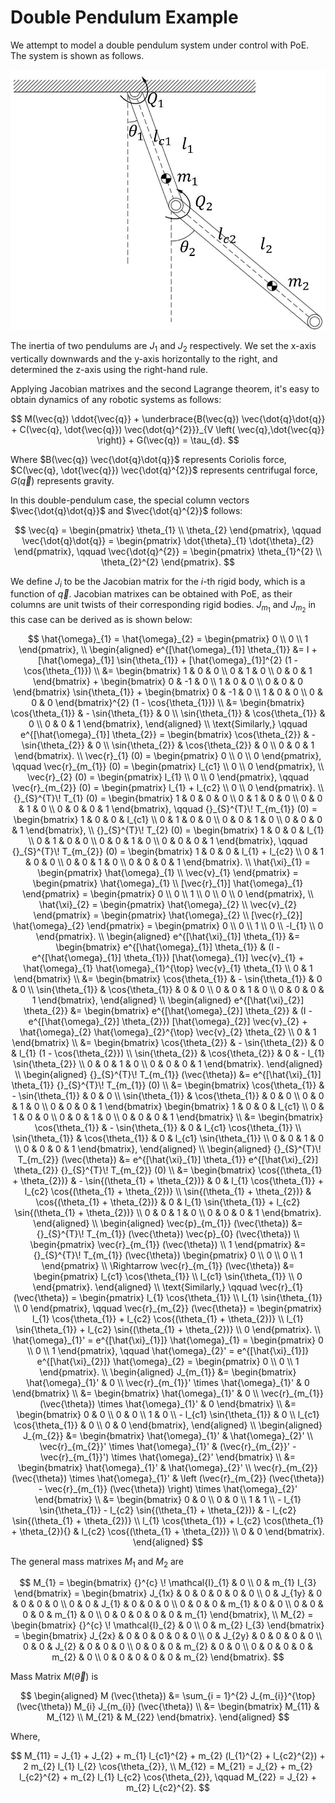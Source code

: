 <!--
 * @Author: CTC 2801320287@qq.com
 * @Date: 2023-09-06 15:54:42
 * @LastEditors: CTC 2801320287@qq.com
 * @LastEditTime: 2023-09-12 00:19:27
 * @Description: Double pendulum dynamics derived with PoE
 * 
 * Copyright (c) 2023 by ${git_name_email}, All Rights Reserved. 
-->
# Double Pendulum Example

We attempt to model a double pendulum system under control with PoE. The system is shown as follows.

![The double pendulum system](images/01.jpg)

The inertia of two pendulums are $J_{1}$ and $J_{2}$ respectively. We set the x-axis vertically downwards and the y-axis horizontally to the right, and determined the z-axis using the right-hand rule.

Applying Jacobian matrixes and the second Lagrange theorem, it's easy to obtain dynamics of any robotic systems as follows:

$$
M(\vec{q}) \ddot{\vec{q}} + \underbrace{B(\vec{q}) \vec{\dot{q}\dot{q}} + C(\vec{q}, \dot{\vec{q}}) \vec{\dot{q}^{2}}}_{V \left( \vec{q},\dot{\vec{q}} \right)} + G(\vec{q}) = \tau_{d}.
$$

Where $B(\vec{q}) \vec{\dot{q}\dot{q}}$ represents Coriolis force, $C(\vec{q}, \dot{\vec{q}}) \vec{\dot{q}^{2}}$ represents centrifugal force, $G(\vec{q})$ represents gravity.

In this double-pendulum case, the special column vectors $\vec{\dot{q}\dot{q}}$ and $\vec{\dot{q}^{2}}$ follows:

$$
\vec{q} = \begin{pmatrix}
    \theta_{1} \\
    \theta_{2}
\end{pmatrix}, \qquad
\vec{\dot{q}\dot{q}} = \begin{pmatrix}
    \dot{\theta}_{1} \dot{\theta}_{2}
\end{pmatrix}, \qquad
\vec{\dot{q}^{2}} = \begin{pmatrix}
    \theta_{1}^{2} \\
    \theta_{2}^{2}
\end{pmatrix}.
$$

We define $J_{i}$ to be the Jacobian matrix for the $i$-th rigid body, which is a function of $\vec{q}$. Jacobian matrixes can be obtained with PoE, as their columns are unit twists of their corresponding rigid bodies. $J_{m_{1}}$ and $J_{m_{2}}$ in this case can be derived as is shown below:

$$
\hat{\omega}_{1} = \hat{\omega}_{2} = \begin{pmatrix}
    0 \\ 0 \\ 1
\end{pmatrix}, \\
\begin{aligned}
    e^{[\hat{\omega}_{1}] \theta_{1}} &= I + [\hat{\omega}_{1}] \sin{\theta_{1}} + [\hat{\omega}_{1}]^{2} (1 - \cos{\theta_{1}}) \\
    &= \begin{bmatrix}
        1 & 0 & 0 \\
        0 & 1 & 0 \\
        0 & 0 & 1
    \end{bmatrix} + \begin{bmatrix}
        0 & -1 & 0 \\
        1 & 0 & 0 \\
        0 & 0 & 0
    \end{bmatrix} \sin{\theta_{1}} + \begin{bmatrix}
        0 & -1 & 0 \\
        1 & 0 & 0 \\
        0 & 0 & 0
    \end{bmatrix}^{2} (1 - \cos{\theta_{1}}) \\
    &= \begin{bmatrix}
        \cos{\theta_{1}} & - \sin{\theta_{1}} & 0 \\
        \sin{\theta_{1}} & \cos{\theta_{1}} & 0 \\
        0 & 0 & 1
    \end{bmatrix},
\end{aligned} \\
\text{Similarly,} \qquad
e^{[\hat{\omega}_{1}] \theta_{2}} = \begin{bmatrix}
        \cos{\theta_{2}} & - \sin{\theta_{2}} & 0 \\
        \sin{\theta_{2}} & \cos{\theta_{2}} & 0 \\
        0 & 0 & 1
    \end{bmatrix}. \\
\vec{r}_{1} (0) = \begin{pmatrix}
    0 \\ 0 \\ 0
\end{pmatrix}, \qquad
\vec{r}_{m_{1}} (0) = \begin{pmatrix}
    l_{c1} \\ 0 \\ 0
\end{pmatrix}, \\
\vec{r}_{2} (0) = \begin{pmatrix}
    l_{1} \\ 0 \\ 0
\end{pmatrix}, \qquad
\vec{r}_{m_{2}} (0) = \begin{pmatrix}
    l_{1} + l_{c2} \\ 0 \\ 0
\end{pmatrix}. \\
{}_{S}^{T}\! T_{1} (0) = \begin{bmatrix}
    1 & 0 & 0 & 0 \\
    0 & 1 & 0 & 0 \\
    0 & 0 & 1 & 0 \\
    0 & 0 & 0 & 1
\end{bmatrix}, \qquad
{}_{S}^{T}\! T_{m_{1}} (0) = \begin{bmatrix}
    1 & 0 & 0 & l_{c1} \\
    0 & 1 & 0 & 0 \\
    0 & 0 & 1 & 0 \\
    0 & 0 & 0 & 1
\end{bmatrix}, \\
{}_{S}^{T}\! T_{2} (0) = \begin{bmatrix}
    1 & 0 & 0 & l_{1} \\
    0 & 1 & 0 & 0 \\
    0 & 0 & 1 & 0 \\
    0 & 0 & 0 & 1
\end{bmatrix}, \qquad
{}_{S}^{T}\! T_{m_{2}} (0) = \begin{bmatrix}
    1 & 0 & 0 & l_{1} + l_{c2} \\
    0 & 1 & 0 & 0 \\
    0 & 0 & 1 & 0 \\
    0 & 0 & 0 & 1
\end{bmatrix}. \\
\hat{\xi}_{1} = \begin{pmatrix}
    \hat{\omega}_{1} \\ \vec{v}_{1}
\end{pmatrix} = \begin{pmatrix}
    \hat{\omega}_{1} \\ [\vec{r}_{1}] \hat{\omega}_{1}
\end{pmatrix}
= \begin{pmatrix}
    0 \\ 0 \\ 1 \\ 0 \\ 0 \\ 0
\end{pmatrix}, \\
\hat{\xi}_{2} = \begin{pmatrix}
    \hat{\omega}_{2} \\ \vec{v}_{2}
\end{pmatrix} = \begin{pmatrix}
    \hat{\omega}_{2} \\ [\vec{r}_{2}] \hat{\omega}_{2}
\end{pmatrix}
= \begin{pmatrix}
    0 \\ 0 \\ 1 \\ 0 \\ -l_{1} \\ 0
\end{pmatrix}. \\
\begin{aligned}
    e^{[\hat{\xi}_{1}] \theta_{1}} &= \begin{bmatrix}
        e^{[\hat{\omega}_{1}] \theta_{1}} & (I - e^{[\hat{\omega}_{1}] \theta_{1}}) [\hat{\omega}_{1}] \vec{v}_{1} + \hat{\omega}_{1} \hat{\omega}_{1}^{\top} \vec{v}_{1} \theta_{1} \\
        0 & 1
    \end{bmatrix} \\
    &= \begin{bmatrix}
        \cos{\theta_{1}} & - \sin{\theta_{1}} & 0 & 0 \\
        \sin{\theta_{1}} & \cos{\theta_{1}} & 0 & 0 \\
        0 & 0 & 1 & 0 \\
        0 & 0 & 0 & 1
    \end{bmatrix},
\end{aligned} \\
\begin{aligned}
    e^{[\hat{\xi}_{2}] \theta_{2}} &= \begin{bmatrix}
        e^{[\hat{\omega}_{2}] \theta_{2}} & (I - e^{[\hat{\omega}_{2}] \theta_{2}}) [\hat{\omega}_{2}] \vec{v}_{2} + \hat{\omega}_{2} \hat{\omega}_{2}^{\top} \vec{v}_{2} \theta_{2} \\
        0 & 1
    \end{bmatrix} \\
    &= \begin{bmatrix}
        \cos{\theta_{2}} & - \sin{\theta_{2}} & 0 & l_{1} (1 - \cos{\theta_{2}}) \\
        \sin{\theta_{2}} & \cos{\theta_{2}} & 0 & - l_{1} \sin{\theta_{2}} \\
        0 & 0 & 1 & 0 \\
        0 & 0 & 0 & 1
    \end{bmatrix}.
\end{aligned} \\
\begin{aligned}
    {}_{S}^{T}\! T_{m_{1}} (\vec{\theta}) &= e^{[\hat{\xi}_{1}] \theta_{1}} {}_{S}^{T}\! T_{m_{1}} (0) \\
    &= \begin{bmatrix}
        \cos{\theta_{1}} & - \sin{\theta_{1}} & 0 & 0 \\
        \sin{\theta_{1}} & \cos{\theta_{1}} & 0 & 0 \\
        0 & 0 & 1 & 0 \\
        0 & 0 & 0 & 1
    \end{bmatrix} \begin{bmatrix}
        1 & 0 & 0 & l_{c1} \\
        0 & 1 & 0 & 0 \\
        0 & 0 & 1 & 0 \\
        0 & 0 & 0 & 1
    \end{bmatrix} \\
    &= \begin{bmatrix}
        \cos{\theta_{1}} & - \sin{\theta_{1}} & 0 & l_{c1} \cos{\theta_{1}} \\
        \sin{\theta_{1}} & \cos{\theta_{1}} & 0 & l_{c1} \sin{\theta_{1}} \\
        0 & 0 & 1 & 0 \\
        0 & 0 & 0 & 1
    \end{bmatrix},
\end{aligned} \\
\begin{aligned}
    {}_{S}^{T}\! T_{m_{2}} (\vec{\theta}) &= e^{[\hat{\xi}_{1}] \theta_{1}} e^{[\hat{\xi}_{2}] \theta_{2}} {}_{S}^{T}\! T_{m_{2}} (0) \\
    &= \begin{bmatrix}
        \cos{(\theta_{1} + \theta_{2})} & - \sin{(\theta_{1} + \theta_{2})} & 0 & l_{1} \cos{\theta_{1}} + l_{c2} \cos{(\theta_{1} + \theta_{2})} \\
        \sin{(\theta_{1} + \theta_{2})} & \cos{(\theta_{1} + \theta_{2})} & 0 & l_{1} \sin{\theta_{1}} + l_{c2} \sin{(\theta_{1} + \theta_{2})} \\
        0 & 0 & 1 & 0 \\
        0 & 0 & 0 & 1
    \end{bmatrix}.
\end{aligned} \\
\begin{aligned}
    \vec{p}_{m_{1}} (\vec{\theta}) &= {}_{S}^{T}\! T_{m_{1}} (\vec{\theta}) \vec{p}_{0} (\vec{\theta}) \\
    \begin{pmatrix}
        \vec{r}_{m_{1}} (\vec{\theta}) \\ 1
    \end{pmatrix} &= {}_{S}^{T}\! T_{m_{1}} (\vec{\theta}) \begin{pmatrix}
        0 \\ 0 \\ 0 \\ 1
    \end{pmatrix} \\
    \Rightarrow \vec{r}_{m_{1}} (\vec{\theta}) &= \begin{pmatrix}
        l_{c1} \cos{\theta_{1}} \\ l_{c1} \sin{\theta_{1}} \\ 0
    \end{pmatrix}.
\end{aligned} \\
\text{Similarly,} \qquad
\vec{r}_{1} (\vec{\theta}) = \begin{pmatrix}
    l_{1} \cos{\theta_{1}} \\ l_{1} \sin{\theta_{1}} \\ 0
\end{pmatrix}, \qquad
\vec{r}_{m_{2}} (\vec{\theta}) = \begin{pmatrix}
    l_{1} \cos{\theta_{1}} + l_{c2} \cos{(\theta_{1} + \theta_{2})} \\
    l_{1} \sin{\theta_{1}} + l_{c2} \sin{(\theta_{1} + \theta_{2})} \\
    0
\end{pmatrix}. \\
\hat{\omega}_{1}' = e^{[\hat{\xi}_{1}]} \hat{\omega}_{1} = \begin{pmatrix}
    0 \\ 0 \\ 1
\end{pmatrix}, \qquad
\hat{\omega}_{2}' = e^{[\hat{\xi}_{1}]} e^{[\hat{\xi}_{2}]} \hat{\omega}_{2} = \begin{pmatrix}
    0 \\ 0 \\ 1
\end{pmatrix}. \\
\begin{aligned}
    J_{m_{1}} &= \begin{bmatrix}
        \hat{\omega}_{1}' & 0 \\
        \vec{r}_{m_{1}}' \times \hat{\omega}_{1}' & 0
    \end{bmatrix} \\
    &= \begin{bmatrix}
        \hat{\omega}_{1}' & 0 \\
        \vec{r}_{m_{1}} (\vec{\theta}) \times \hat{\omega}_{1}' & 0
    \end{bmatrix} \\
    &= \begin{bmatrix}
        0 & 0 \\
        0 & 0 \\
        1 & 0 \\
        - l_{c1} \sin{\theta_{1}} & 0 \\
        l_{c1} \cos{\theta_{1}} & 0 \\
        0 & 0
    \end{bmatrix},
\end{aligned} \\
\begin{aligned}
    J_{m_{2}} &= \begin{bmatrix}
        \hat{\omega}_{1}' & \hat{\omega}_{2}' \\
        \vec{r}_{m_{2}}' \times \hat{\omega}_{1}' & (\vec{r}_{m_{2}}' - \vec{r}_{m_{1}}') \times \hat{\omega}_{2}'
    \end{bmatrix} \\
    &= \begin{bmatrix}
        \hat{\omega}_{1}' & \hat{\omega}_{2}' \\
        \vec{r}_{m_{2}} (\vec{\theta}) \times \hat{\omega}_{1}' & \left (\vec{r}_{m_{2}} (\vec{\theta}) - \vec{r}_{m_{1}} (\vec{\theta}) \right) \times \hat{\omega}_{2}'
    \end{bmatrix} \\
    &= \begin{bmatrix}
        0 & 0 \\
        0 & 0 \\
        1 & 1 \\
        - l_{1} \sin{\theta_{1}} - l_{c2} \sin{(\theta_{1} + \theta_{2})} & - l_{c2} \sin{(\theta_{1} + \theta_{2})} \\
        l_{1} \cos{\theta_{1}} + l_{c2} \cos(\theta_{1} + \theta_{2}){} & l_{c2} \cos{(\theta_{1} + \theta_{2})} \\
        0 & 0
    \end{bmatrix}.
\end{aligned}
$$

The general mass matrixes $M_{1}$ and $M_{2}$ are

$$
M_{1} = \begin{bmatrix}
    {}^{c} \! \mathcal{I}_{1} & 0 \\
    0 & m_{1} I_{3}
\end{bmatrix} = \begin{bmatrix}
    J_{1x} & 0 & 0 & 0 & 0 & 0 \\
    0 & J_{1y} & 0 & 0 & 0 & 0 \\
    0 & 0 & J_{1} & 0 & 0 & 0 \\
    0 & 0 & 0 & m_{1} & 0 & 0 \\
    0 & 0 & 0 & 0 & m_{1} & 0 \\
    0 & 0 & 0 & 0 & 0 & m_{1}
\end{bmatrix}, \\
M_{2} = \begin{bmatrix}
    {}^{c} \! \mathcal{I}_{2} & 0 \\
    0 & m_{2} I_{3}
\end{bmatrix} = \begin{bmatrix}
    J_{2x} & 0 & 0 & 0 & 0 & 0 \\
    0 & J_{2y} & 0 & 0 & 0 & 0 \\
    0 & 0 & J_{2} & 0 & 0 & 0 \\
    0 & 0 & 0 & m_{2} & 0 & 0 \\
    0 & 0 & 0 & 0 & m_{2} & 0 \\
    0 & 0 & 0 & 0 & 0 & m_{2}
\end{bmatrix}.
$$

Mass Matrix $M(\vec{\theta})$ is

$$
\begin{aligned}
    M (\vec{\theta}) &= \sum_{i = 1}^{2} J_{m_{i}}^{\top} (\vec{\theta}) M_{i} J_{m_{i}} (\vec{\theta}) \\
    &= \begin{bmatrix}
        M_{11} & M_{12} \\
        M_{21} & M_{22}
    \end{bmatrix}.
\end{aligned}
$$

Where,

$$
M_{11} = J_{1} + J_{2} + m_{1} l_{c1}^{2} + m_{2} (l_{1}^{2} + l_{c2}^{2}) + 2 m_{2} l_{1} l_{2} \cos{\theta_{2}}, \\
M_{12} = M_{21} = J_{2} + m_{2} l_{c2}^{2} + m_{2} l_{1} l_{c2} \cos{\theta_{2}}, \qquad
M_{22} = J_{2} + m_{2} l_{c2}^{2}.
$$
